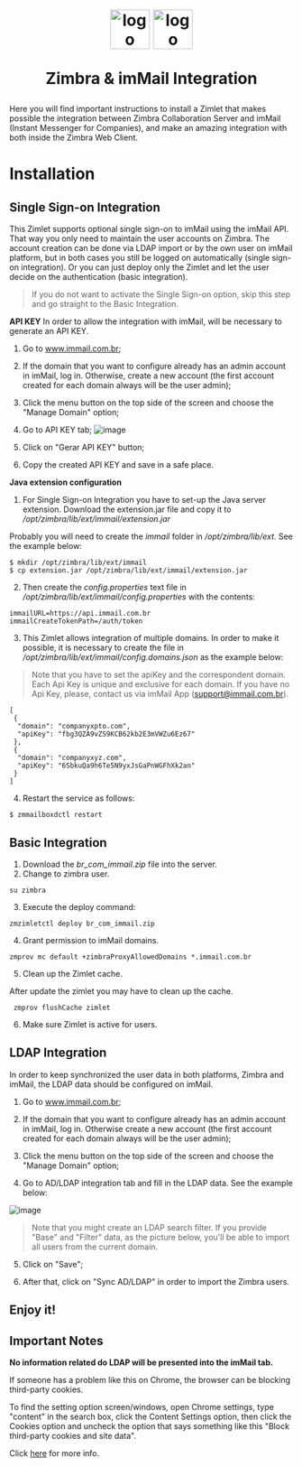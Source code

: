 <h1 align="center">
  <img src="https://user-images.githubusercontent.com/279535/55269168-e72ae280-5266-11e9-9edb-d7298777d34d.png" alt="logo" height="70"/>
  <img src="https://user-images.githubusercontent.com/279535/54444172-8e146800-4718-11e9-97ea-33baf30bc164.png" alt="logo" height="70"/><br>

  Zimbra & imMail Integration
</h1>

Here you will find important instructions to install a Zimlet that makes possible the integration between Zimbra Collaboration Server and imMail (Instant Messenger for Companies), and make an amazing integration with both inside the Zimbra Web Client.

# Installation

## Single Sign-on Integration
This Zimlet supports optional single sign-on to imMail using the imMail API. That way you only need to maintain the user accounts on Zimbra. The account creation can be done via LDAP import or by the own user on imMail platform, but in both cases you still be logged on automatically (single sign-on integration). Or you can just deploy only the Zimlet and let the user decide on the authentication (basic integration).

> If you do not want to activate the Single Sign-on option,  skip this step and go straight to the Basic Integration.

**API KEY**
In order to allow the integration with imMail, will be necessary to generate an API KEY.

1. Go to www.immail.com.br;

2. If the domain that you want to configure already has an admin account in imMail, log in. Otherwise, create a new account (the first account created for each domain always will be the user admin);

3. Click the menu button on the top side of the screen and choose the "Manage Domain" option;

4. Go to API KEY tab;
![image](https://user-images.githubusercontent.com/279535/55339530-dc439e00-5470-11e9-8e45-cee89b977831.png)

5. Click on "Gerar API KEY" button;

6. Copy the created API KEY and save in a safe place.

**Java extension configuration**

1. For Single Sign-on Integration you have to set-up the Java server extension. Download the extension.jar file and copy it to _/opt/zimbra/lib/ext/immail/extension.jar_

Probably you will need to create the _immail_ folder in _/opt/zimbra/lib/ext_. See the example below:

```
$ mkdir /opt/zimbra/lib/ext/immail
$ cp extension.jar /opt/zimbra/lib/ext/immail/extension.jar
```

2. Then create the _config.properties_ text file in _/opt/zimbra/lib/ext/immail/config.properties_ with the contents:

```
immailURL=https://api.immail.com.br
immailCreateTokenPath=/auth/token
```

3. This Zimlet allows integration of multiple domains. In order to make it possible, it is necessary to create the file in _/opt/zimbra/lib/ext/immail/config.domains.json_ as the example below:

> Note that you have to set the apiKey and the correspondent domain. Each Api Key is unique and exclusive for each domain. If you have no Api Key, please, contact us via imMail App (support@immail.com.br).

```
[
 {
  "domain": "companyxpto.com",
  "apiKey": "fbg3QZA9vZS9KCB62kb2E3mVWZu6Ez67"
 },
 {
  "domain": "companyxyz.com",
  "apiKey": "6SbkuQa9h6Te5N9yxJsGaPnWGFhXk2an"
 }
]

```

4. Restart the service as follows:

```
$ zmmailboxdctl restart
```

## Basic Integration

1. Download the _br_com_immail.zip_ file into the server.
2. Change to zimbra user.

```
su zimbra
```
3. Execute the deploy command:

```
zmzimletctl deploy br_com_immail.zip
```
4. Grant permission to imMail domains.

```
zmprov mc default +zimbraProxyAllowedDomains *.immail.com.br
```
5. Clean up the Zimlet cache.

After update the zimlet you may have to clean up the cache.

```
 zmprov flushCache zimlet
```
6. Make sure Zimlet is active for users.

## LDAP Integration
In order to keep synchronized the user data in both platforms,  Zimbra and imMail, the LDAP data should be configured on imMail.

1. Go to www.immail.com.br;

2. If the domain that you want to configure already has an admin account in imMail, log in. Otherwise create a new account (the first account created for each domain always will be the user admin);

3. Click the menu button on the top side of the screen and choose the "Manage Domain" option;

4. Go to AD/LDAP integration tab and fill in the LDAP data. See the example below:

![image](https://user-images.githubusercontent.com/279535/55256223-ef692a80-5232-11e9-9de1-b6f989825077.png)

> Note that you might create an LDAP search filter.  If you provide "Base" and "Filter" data, as the picture below, you'll be able to import all users from the current domain.

5. Click on "Save";

5. After that, click on "Sync AD/LDAP" in order to import the Zimbra users.

## Enjoy it!

## Important Notes

**No information related do LDAP will be presented into the imMail tab.**

If someone has a problem like this on Chrome, the browser can be blocking third-party cookies.

To find the setting option screen/windows, open Chrome settings, type "content" in the search box, click the Content Settings option, then click the Cookies option and uncheck the option that says something like this "Block third-party cookies and site data".

Click [here](https://www.chromium.org/for-testers/bug-reporting-guidelines/uncaught-securityerror-failed-to-read-the-localstorage-property-from-window-access-is-denied-for-this-document) for more info.
